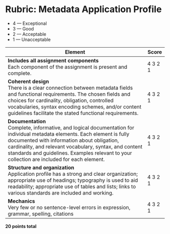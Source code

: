 # Rubric: Metadata Application Profile
- 4 &mdash; Exceptional 
- 3 &mdash; Good 
- 2 &mdash; Acceptable 
- 1 &mdash; Unacceptable

| Element                                                                                               | Score |
| ----------------------------------------------------------------------------------------------------- | ----- |
| **Includes all assignment components**</br> Each component of the assignment is present and complete. | 4 3 2 1 |
| **Coherent design**</br> There is a clear connection between metadata fields and functional requirements. The chosen fields and choices for cardinality, obligation, controlled vocabularies, syntax encoding schemes, and/or content guidelines facilitate the stated functional requirements. | 4 3 2 1 |
| **Documentation**</br> Complete, informative, and logical documentation for individual metadata elements. Each element is fully documented with information about obligation, cardinality, and relevant vocabulary, syntax, and content standards and guidelines. Examples relevant to your collection are included for each element. | 4 3 2 1 |
| **Structure and organization**</br> Application profile has a strong and clear organization; appropriate use of headings; typography is used to aid readability; appropriate use of tables and lists; links to various standards are included and working. | 4 3 2 1 |
| **Mechanics**</br> Very few or no sentence-level errors in expression, grammar, spelling, citations | 4 3 2 1 |

**20 points total**